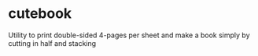 # cutebook
Utility to print double-sided 4-pages per sheet and make a book simply by cutting in half and stacking
